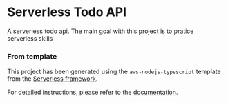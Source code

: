 # Serverless Todo API

A serverless todo api. The main goal with this project is to pratice serverless skills

### From template
This project has been generated using the `aws-nodejs-typescript` template from the [Serverless framework](https://www.serverless.com/).

For detailed instructions, please refer to the [documentation](https://www.serverless.com/framework/docs/providers/aws/).